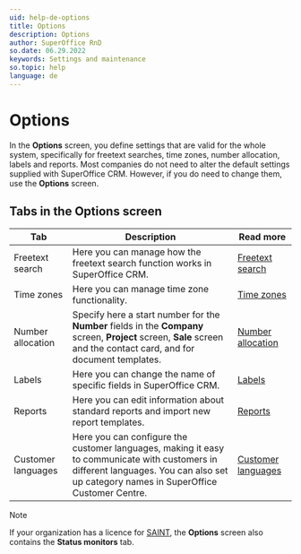 ```yaml
---
uid: help-de-options
title: Options
description: Options
author: SuperOffice RnD
so.date: 06.29.2022
keywords: Settings and maintenance
so.topic: help
language: de
---
```


# Options

In the **Options** screen, you define settings that are valid for the whole system, specifically for freetext searches, time zones, number allocation, labels and reports. Most companies do not need to alter the default settings supplied with SuperOffice CRM. However, if you do need to change them, use the **Options** screen.

## Tabs in the Options screen

| Tab | Description | Read more |
|---|---|---|
| Freetext search | Here you can manage how the freetext search function works in SuperOffice CRM. | [Freetext search][1] |
| Time zones | Here you can manage time zone functionality. | [Time zones][2] |
| Number allocation | Specify here a start number for the **Number** fields in the **Company** screen, **Project** screen, **Sale** screen and the contact card, and for document templates. | [Number allocation][3] |
| Labels | Here you can change the name of specific fields in SuperOffice CRM. | [Labels][4] |
| Reports | Here you can edit information about standard reports and import new report templates. | [Reports][5] |
| Customer languages | Here you can configure the customer languages, making it easy to communicate with customers in different languages. You can also set up category names in SuperOffice Customer Centre. | [Customer languages][6] |

> [!NOTE]
> If your organization has a licence for [SAINT][7], the **Options** screen also contains the **Status monitors** tab.

<!-- Referenced links -->
[1]: freetext-search/index.md
[2]: timezones.md
[3]: number-allocation.md
[4]: labels.md
[5]: reports.md
[6]: custlang/index.md
[7]: ../../../sale/saint/learn/index.md

<!-- Referenced images -->

